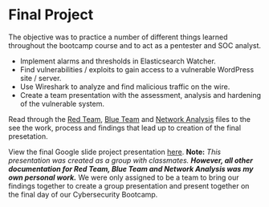# Final Project
The objective was to practice a number of different things learned throughout the bootcamp course and to act as a pentester and SOC analyst.

- Implement alarms and thresholds in Elasticsearch Watcher.
- Find vulnerabilities / exploits to gain access to a vulnerable WordPress site / server.
- Use Wireshark to analyze and find malicious traffic on the wire.
- Create a team presentation with the assessment, analysis and hardening of the vulnerable system.

Read through the [Red Team](https://github.com/cybertekjoe/Project-3/blob/main/RedTeam.md), [Blue Team](https://github.com/aprilemorales/FinalProject/blob/master/BlueTeam.md) and [Network Analysis](https://github.com/aprilemorales/FinalProject/blob/master/NetworkAnalysis.md) files to the see the work, process and findings that lead up to creation of the final presetation.

View the final Google slide project presentation [here](https://docs.google.com/presentation/d/1zbRd4Ti1Lgfej9V8rqeBmJhmAeu-HJbyaShESB-GSPw/edit?usp=sharing). **Note:** *This presentation was created as a group with classmates.* ***However, all other documentation for Red Team, Blue Team and Network Analysis was my own personal work.*** We were only assigned to be a team to bring our findings together to create a group presentation and present together on the final day of our Cybersecurity Bootcamp.
